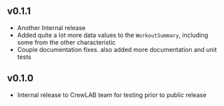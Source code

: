 ## v0.1.1
 * Another Internal release
 * Added quite a lot more data values to the `WorkoutSummary`, including some from the other characteristic
 * Couple documentation fixes. also added more documentation and unit tests 
## v0.1.0

* Internal release to CrewLAB team for testing prior to public release

